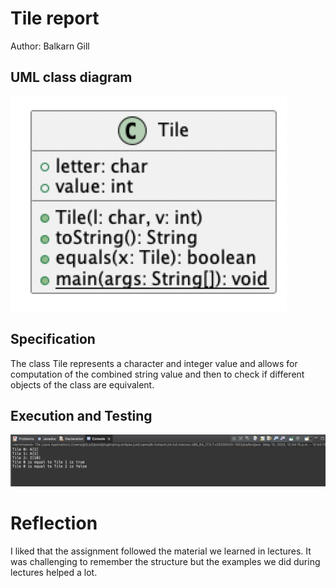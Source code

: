 # Tile report
Author: Balkarn Gill 

## UML class diagram

![alt text](Tile_UML.png "UML Diagram")

## Specification
 The class Tile represents a character and integer value and allows for computation of the combined string value and then to check if different objects of the class are equivalent.

## Execution and Testing

![alt text](Tile_Code_Execution.png "Code Execution")

# Reflection

I liked that the assignment followed the material we learned in lectures. It was challenging to remember the structure but the examples we did during lectures helped a lot.
